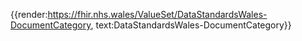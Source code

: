 <div class="warning"><span class="ImplementWarn"></span></div>

{{render:https://fhir.nhs.wales/ValueSet/DataStandardsWales-DocumentCategory, text:DataStandardsWales-DocumentCategory}}